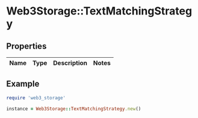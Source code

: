 # Web3Storage::TextMatchingStrategy

## Properties

| Name | Type | Description | Notes |
| ---- | ---- | ----------- | ----- |

## Example

```ruby
require 'web3_storage'

instance = Web3Storage::TextMatchingStrategy.new()
```

